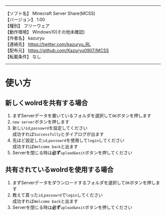 *****************************************************************  
【ソフト名】 Minecraft Server Share(MCSS)  
【バージョン】 1.00  
【種別】 フリーウェア  
【動作環境】 Windows10(その他未確認)  
【作者名】 kazuryu  
【連絡先】 https://twitter.com/kazuryu_RL  
【配布元】 https://github.com/Kazuryu0907/MCSS    
【転載条件】 なし  
*****************************************************************  

# 使い方

## 新しくwolrdを共有する場合  
1. まずServerデータを置いているフォルダを選択して`OK`ボタンを押します
2. `new server`ボタンを押します
3. 新しい`id`,`passowrd`を設定してください  
成功すれば`Successfully`とダイアログが出ます
4. 先ほど設定した`id`,`passowrd`を使用して`login`してください  
成功すれば`Welcome back`と出ます
5. Serverを閉じる時は**必ず**`upload&exit`ボタンを押してください



## 共有されているwolrdを使用する場合
1. まずServerデータをダウンロードするフォルダを選択して`OK`ボタンを押します  
2. 教えて貰った`id`,`passowrd`で`login`してください  
成功すれば`Welcome back`と出ます
3. Serverを閉じる時は**必ず**`upload&exit`ボタンを押してください  